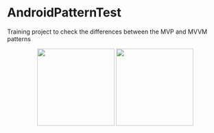 # AndroidPatternTest

Training project to check the differences between the MVP and MVVM patterns

<p align="center">
  <img src="https://raw.githubusercontent.com/rombi03/AndroidPatternTest/master/mvp.jpg" width="180" >
  <img src="https://raw.githubusercontent.com/rombi03/AndroidPatternTest/master/mvvm.jpg" width="180" >
</p>
